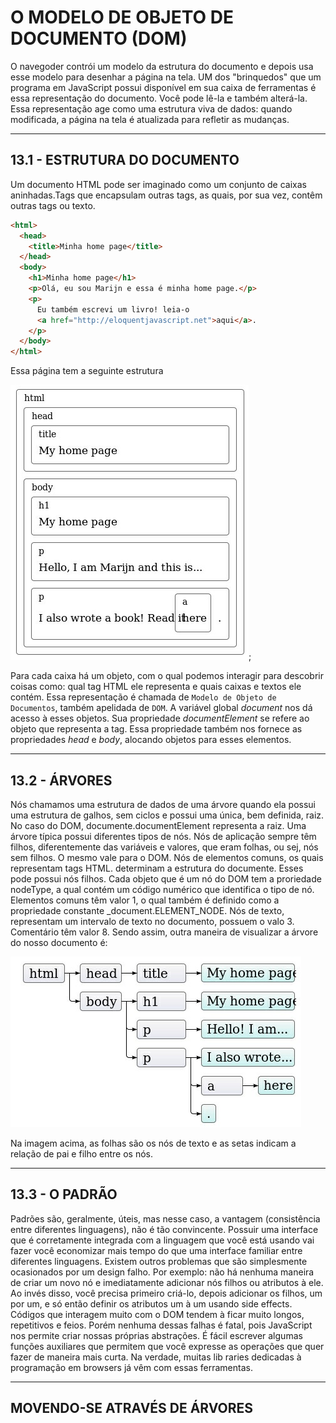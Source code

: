 # O MODELO DE OBJETO DE DOCUMENTO (DOM)

O navegoder contrói um modelo da estrutura do documento e depois usa esse modelo para desenhar a página na tela. UM dos "brinquedos" que um programa em JavaScript possui disponível em sua caixa de ferramentas é essa representação do documento. Você pode lê-la e também alterá-la. Essa representação age como uma estrutura viva de dados: quando modificada, a página na tela é atualizada para refletir as mudanças.

---

## 13.1 - ESTRUTURA DO DOCUMENTO

Um documento HTML pode ser imaginado como um conjunto de caixas aninhadas.Tags que encapsulam outras tags, as quais, por sua vez, contêm outras tags ou texto.

```html
<html>
  <head>
    <title>Minha home page</title>
  </head>
  <body>
    <h1>Minha home page</h1>
    <p>Olá, eu sou Marijn e essa é minha home page.</p>
    <p>
      Eu também escrevi um livro! leia-o
      <a href="http://eloquentjavascript.net">aqui</a>.
    </p>
  </body>
</html>
```

Essa página tem a seguinte estrutura

![estrutura html](../.github/img/img13/img13_1.png);

Para cada caixa há um objeto, com o qual podemos interagir para descobrir coisas como: qual tag HTML ele representa e quais caixas e textos ele contém. Essa representação é chamada de `Modelo de Objeto de Documentos`, também apelidada de `DOM`. A variável global _document_ nos dá acesso à esses objetos. Sua propriedade _documentElement_ se refere ao objeto que representa a tag. Essa propriedade também nos fornece as propriedades _head_ e _body_, alocando objetos para esses elementos.

---

## 13.2 - ÁRVORES

Nós chamamos uma estrutura de dados de uma árvore quando ela possui uma estrutura de galhos, sem ciclos e possui uma única, bem definida, raiz. No caso do DOM, documente.documentElement representa a raiz. Uma árvore típica possui diferentes tipos de nós. Nós de aplicação sempre têm filhos, diferentemente das variáveis e valores, que eram folhas, ou sej, nós sem filhos. O mesmo vale para o DOM. Nós de elementos comuns, os quais representam tags HTML. determinam a estrutura do documente. Esses pode possui nós filhos. Cada objeto que é um nó do DOM tem a proriedade nodeType, a qual contém um código numérico que identifica o tipo de nó. Elementos comuns têm valor 1, o qual também é definido como a propriedade constante \_document.ELEMENT_NODE. Nós de texto, representam um intervalo de texto no documento, possuem o valo 3. Comentário têm valor 8. Sendo assim, outra maneira de visualizar a árvore do nosso documento é:

![arvore de elemento html](../.github/img/img13/img13_2.png)

Na imagem acima, as folhas são os nós de texto e as setas indicam a relação de pai e filho entre os nós.

---

## 13.3 - O PADRÃO

Padrões são, geralmente, úteis, mas nesse caso, a vantagem (consistência entre diferentes linguagens), não é tão convincente. Possuir uma interface que é corretamente integrada com a linguagem que você está usando vai fazer você economizar mais tempo do que uma interface familiar entre diferentes linguagens. Existem outros problemas que são simplesmente ocasionados por um design falho. Por exemplo: não há nenhuma maneira de criar um novo nó e imediatamente adicionar nós filhos ou atributos à ele. Ao invés disso, você precisa primeiro criá-lo, depois adicionar os filhos, um por um, e só então definir os atributos um à um usando side effects. Códigos que interagem muito com o DOM tendem à ficar muito longos, repetitivos e feios. Porém nenhuma dessas falhas é fatal, pois JavaScript nos permite criar nossas próprias abstrações. É fácil escrever algumas funções auxiliares que permitem que você expresse as operações que quer fazer de maneira
mais curta. Na verdade, muitas lib raries dedicadas à programação em browsers já vêm com essas ferramentas.

---

## MOVENDO-SE ATRAVÉS DE ÁRVORES
